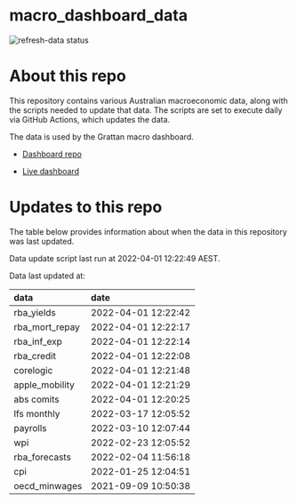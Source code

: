 
<!-- README.md is generated from README.Rmd. Please edit that file -->

# macro\_dashboard\_data

<!-- badges: start -->

![refresh-data
status](https://github.com/grattan/macro_dashboard_data/workflows/refresh-data/badge.svg)

<!-- badges: end -->

# About this repo

This repository contains various Australian macroeconomic data, along
with the scripts needed to update that data. The scripts are set to
execute daily via GitHub Actions, which updates the data.

The data is used by the Grattan macro dashboard.

  - [Dashboard repo](https://github.com/grattan/macrodashboard)

  - [Live dashboard](https://mattcowgill.shinyapps.io/macrodashboard/)

# Updates to this repo

The table below provides information about when the data in this
repository was last updated.

Data update script last run at 2022-04-01 12:22:49 AEST.

Data last updated at:

| data             | date                |
| :--------------- | :------------------ |
| rba\_yields      | 2022-04-01 12:22:42 |
| rba\_mort\_repay | 2022-04-01 12:22:17 |
| rba\_inf\_exp    | 2022-04-01 12:22:14 |
| rba\_credit      | 2022-04-01 12:22:08 |
| corelogic        | 2022-04-01 12:21:48 |
| apple\_mobility  | 2022-04-01 12:21:29 |
| abs comits       | 2022-04-01 12:20:25 |
| lfs monthly      | 2022-03-17 12:05:52 |
| payrolls         | 2022-03-10 12:07:44 |
| wpi              | 2022-02-23 12:05:52 |
| rba\_forecasts   | 2022-02-04 11:56:18 |
| cpi              | 2022-01-25 12:04:51 |
| oecd\_minwages   | 2021-09-09 10:50:38 |
